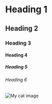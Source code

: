 # Heading 1
## Heading 2
### Heading 3
#### Heading 4
##### Heading 5
###### Heading 6

![My cat image](https://octodex.github.com/images/yaktocat.png)

